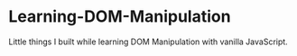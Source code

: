 # Learning-DOM-Manipulation

Little things I built while learning DOM Manipulation with vanilla JavaScript.
